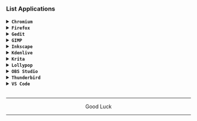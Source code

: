### List Applications

<details><summary><code><b>Chromium</b></code></summary>

![Screenshot_2024-03-07-13-56-23-466_com realvnc viewer android](https://github.com/wahasa/Alpine/assets/69626847/67c466e3-972a-4957-98ef-cdf71be4b539)

[> Click Here <](https://github.com/wahasa/Fedora/blob/main/Note/Chromiumfix.md)
</details>

<details><summary><code><b>Firefox</b></code></summary>

![Screenshot_2024-03-07-13-42-25-645_com realvnc viewer android](https://github.com/wahasa/Alpine/assets/69626847/4750cf77-bf53-4dfe-93af-3c9319e6163a)

[> Click Here <](https://github.com/wahasa/Fedora/blob/main/Note/Firefoxfix.md)
</details>

<details><summary><code><b>Gedit</b></code></summary>

![Screenshot_2024-02-25-12-53-02-290_com realvnc viewer android](https://github.com/wahasa/Kali-Nethunter/assets/69626847/98003303-2663-4a0c-9b1b-57e1390ef002)
```
sudo dnf install gedit
```
</details>

<details><summary><code><b>GIMP</b></code></summary>

![Screenshot_2024-02-25-13-34-27-393_com realvnc viewer android](https://github.com/wahasa/Kali-Nethunter/assets/69626847/973960ac-dba8-44c9-a8e5-e9cb174448c0)
```
sudo dnf install gimp
```
</details>

<details><summary><code><b>Inkscape</b></code></summary>

![Screenshot_2024-02-25-13-35-31-167_com realvnc viewer android](https://github.com/wahasa/Kali-Nethunter/assets/69626847/c9d68b0a-beea-4235-9e15-bd87dbf4cca5)
```
sudo dnf install inkscape
```
</details>

<details><summary><code><b>Kdenlive</b></code></summary>

![Screenshot_2024-02-25-13-41-35-534_com realvnc viewer android](https://github.com/wahasa/Kali-Nethunter/assets/69626847/367a0c90-0fc0-40ae-ab00-506a3aab32c0)
```
sudo dnf install kdenlive
```
</details>

<details><summary><code><b>Krita</b></code></summary>

![Screenshot_2024-02-25-13-39-45-975_com realvnc viewer android](https://github.com/wahasa/Kali-Nethunter/assets/69626847/ecf55dc7-5c37-4591-bed4-dc638cf0e4a5)
```
sudo dnf install krita
```
</details>

<details><summary><code><b>Lollypop</b></code></summary>

![Screenshot_2024-02-25-13-42-26-898_com realvnc viewer android](https://github.com/wahasa/Kali-Nethunter/assets/69626847/02abe727-8f23-4ee1-a20b-e4d5e56912a1)
```
sudo dnf install lollypop
```
</details>

<details>
<summary><code><b>OBS Studio</b></code></summary>

![Screenshot_2024-02-25-12-17-01-291_com realvnc viewer android](https://github.com/wahasa/Kali-Nethunter/assets/69626847/f08dc990-7b19-41af-ac2c-c88600e88ca5)
```
sudo dnf install obs-studio
```
</details>

<details><summary><code><b>Thunderbird</b></code></summary>

![Screenshot_2024-02-25-12-54-58-740_com realvnc viewer android](https://github.com/wahasa/Kali-Nethunter/assets/69626847/b13fd4db-40a5-4127-a497-9fc4b73bd92a)
```
sudo dnf install thunderbird
```
</details>

<details><summary><code><b>VS Code</b></code></summary>

![Screenshot_2024-02-25-14-58-50-635_com realvnc viewer android](https://github.com/wahasa/Kali-Nethunter/assets/69626847/e1017552-7765-4330-a47c-69f7bdf869ca)
```
wget https://raw.githubusercontent.com/wahasa/Fedora/main/vscodefix.sh ; chmod +x vscodefix.sh ; ./vscodefix.sh
```
</details>
</br>

---
<p align="center">Good Luck</p>

---
